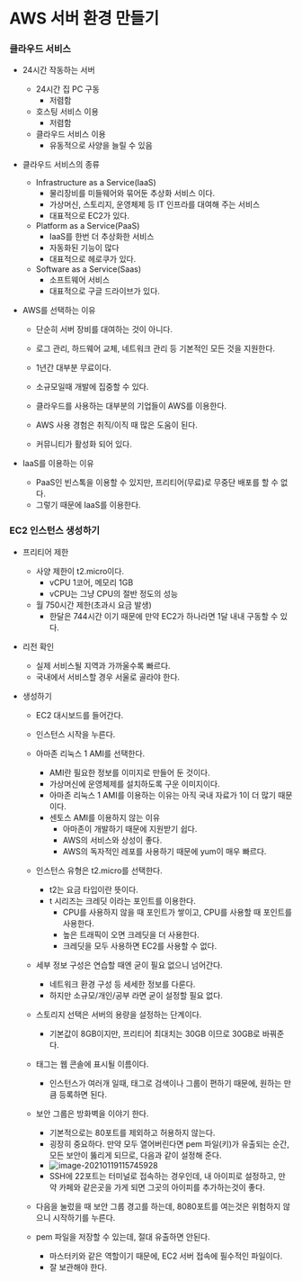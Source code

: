 # AWS 서버 환경 만들기

### 클라우드 서비스

- 24시간 작동하는 서버
  - 24시간 집 PC 구동
    - 저렴함
  - 호스팅 서비스 이용
    - 저렴함
  - 클라우드 서비스 이용
    - 유동적으로 사양을 늘릴 수 있음

- 클라우드 서비스의 종류

  - Infrastructure as a Service(IaaS)
    - 물리장비를 미들웨어와 묶어둔 추상화 서비스 이다.
    - 가상머신, 스토리지, 운영체제 등 IT 인프라를 대여해 주는 서비스
    - 대표적으로 EC2가 있다.
  - Platform as a Service(PaaS)
    - IaaS를 한번 더 추상화한 서비스
    - 자동화된 기능이 많다
    - 대표적으로 헤로쿠가 있다.
  - Software as a Service(Saas)
    - 소프트웨어 서비스
    - 대표적으로 구글 드라이브가 있다.

- AWS를 선택하는 이유

  - 단순히 서버 장비를 대여하는 것이 아니다.
  - 로그 관리, 하드웨어 교체, 네트워크 관리 등 기본적인 모든 것을 지원한다.
  - 1년간 대부분 무료이다.
  - 소규모일때 개발에 집중할 수 있다.
  - 클라우드를 사용하는 대부분의 기업들이 AWS를 이용한다.
  - AWS 사용 경험은 취직/이직 때 많은 도움이 된다.

  - 커뮤니티가 활성화 되어 있다.

- IaaS를 이용하는 이유
  - PaaS인 빈스톡을 이용할 수 있지만, 프리티어(무료)로 무중단 배포를 할 수 없다.
  - 그렇기 때문에 IaaS를 이용한다.

### EC2 인스턴스 생성하기

- 프리티어 제한
  - 사양 제한이 t2.micro이다.
    - vCPU 1코어, 메모리 1GB
    - vCPU는 그냥 CPU의 절반 정도의 성능
  - 월 750시간 제한(초과시 요금 발생)
    - 한달은 744시간 이기 때문에 만약 EC2가 하나라면 1달 내내 구동할 수 있다.

- 리전 확인

  - 실제 서비스될 지역과 가까울수록 빠르다.
  - 국내에서 서비스할 경우 서울로 골라야 한다.

- 생성하기

  - EC2 대시보드를 들어간다.

  - 인스턴스 시작을 누른다.

  - 아마존 리눅스 1 AMI를 선택한다.

    - AMI란 필요한 정보를 이미지로 만들어 둔 것이다.
    - 가상머신에 운영체제를 설치하도록 구운 이미지이다.
    - 아마존 리눅스 1 AMI를 이용하는 이유는 아직 국내 자료가 1이 더 많기 때문이다.
    - 센토스 AMI를 이용하지 않는 이유
      - 아마존이 개발하기 때문에 지원받기 쉽다.
      - AWS의 서비스와 상성이 좋다.
      - AWS의 독자적인 레포를 사용하기 때문에 yum이 매우 빠르다.

  - 인스턴스 유형은 t2.micro를 선택한다.

    - t2는 요금 타입이란 뜻이다.
    - t 시리즈는 크레딧 이라는 포인트를 이용한다.
      - CPU를 사용하지 않을 때 포인트가 쌓이고, CPU를 사용할 때 포인트를 사용한다.
      - 높은 트래픽이 오면 크레딧을 더 사용한다.
      - 크레딧을 모두 사용하면 EC2를 사용할 수 없다.

  - 세부 정보 구성은 연습할 때엔 굳이 필요 없으니 넘어간다.

    - 네트워크 환경 구성 등 세세한 정보를 다룬다.
    - 하지만 소규모/개인/공부 라면 굳이 설정할 필요 없다.

  - 스토리지 선택은 서버의 용량을 설정하는 단계이다.

    - 기본값이 8GB이지만, 프리티어 최대치는 30GB 이므로 30GB로 바꿔준다.

  - 태그는 웹 콘솔에 표시될 이름이다.

    - 인스턴스가 여러개 일때, 태그로 검색이나 그룹이 편하기 때문에, 원하는 만큼 등록하면 된다.

  - 보안 그룹은 방화벽을 이야기 한다.

    - 기본적으로는 80포트를 제외하고 허용하지 않는다.
    - 굉장히 중요하다. 만약 모두 열어버린다면 pem 파일(키)가 유출되는 순간, 모든 보안이 뚫리게 되므로, 다음과 같이 설정해 준다.
    - ![image-20210119115745928](C:\Users\with\AppData\Roaming\Typora\typora-user-images\image-20210119115745928.png)
    - SSH에 22포트는 터미널로 접속하는 경우인데, 내 아이피로 설정하고, 만약 카페와 같은곳을 가게 되면 그곳의 아이피를 추가하는것이 좋다.

  - 다음을 눌렀을 때 보안 그룹 경고를 하는데, 8080포트를 여는것은 위험하지 않으니 시작하기를 누른다.

  - pem 파일을 저장할 수 있는데, 절대 유출하면 안된다.

    - 마스터키와 같은 역할이기 때문에, EC2 서버 접속에 필수적인 파일이다.
    - 잘 보관해야 한다.

    